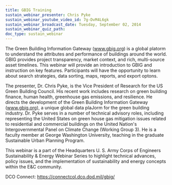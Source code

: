 ```yaml
---
title: GBIG Training
sustain_webinar_presenter: Chris Pyke
sustain_webinar_youtube_video_id: 7g-DvM4L6gk
sustain_webinar_broadcast_date: Tuesday, September 02, 2014
sustain_webinar_quiz_path:
doc_type: sustain_webinar
---
```


The Green Building Information Gateway (www.gbig.org) is a global platorm to understand the attributes and performance of buildings around the world. GBIG provides project transparency, market context, and rich, multi­-source asset timelines. This webinar will provide an introduction to GBIG and instruction on key features. Participants will have the opportunity to learn about search strategies, data sorting, maps, reports, and export optons.

The presenter, Dr. Chris Pyke, is the Vice President of Research for the US Green Building Council. His recent work includes research on green building finance, human health, greenhouse gas emissions, and resilience. He directs the development of the Green Building Information Gateway (www.gbig.org), a unique global data plaJorm for the green building industry. Dr. Pyke serves in a number of technical advisory roles, including representing the United States on green house gas mitigation issues related to residential and commercial buildings on the United Nation's Intergovernmental Panel on Climate Change (Working Group 3). He is a faculty member at George Washington University, teaching in the graduate Sustainable Urban Planning Program.

This webinar is a part of the Headquarters U. S. Army Corps of Engineers Sustainability & Energy Webinar Series to highlight technical advances, policy issues, and the implementation of sustainability and energy concepts within the E&C community.

DCO Connect: https://connectcol.dco.dod.mil/gbig/
